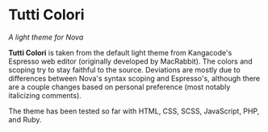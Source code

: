# Tutti Colori

*A light theme for Nova*

**Tutti Colori** is taken from the default light theme from Kangacode's Espresso web editor (originally developed by MacRabbit). The colors and scoping try to stay faithful to the source. Deviations are mostly due to differences between Nova's syntax scoping and Espresso's, although there are a couple changes based on personal preference (most notably italicizing comments).

The theme has been tested so far with HTML, CSS, SCSS, JavaScript, PHP, and Ruby.
